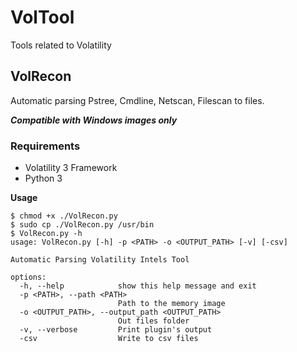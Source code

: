 # VolTool
Tools related to Volatility


## VolRecon

Automatic parsing Pstree, Cmdline, Netscan, Filescan to files.

***Compatible with Windows images only***

### Requirements

- Volatility 3 Framework
- Python 3

**Usage**

```
$ chmod +x ./VolRecon.py
$ sudo cp ./VolRecon.py /usr/bin
$ VolRecon.py -h                         
usage: VolRecon.py [-h] -p <PATH> -o <OUTPUT_PATH> [-v] [-csv]

Automatic Parsing Volatility Intels Tool

options:
  -h, --help            show this help message and exit
  -p <PATH>, --path <PATH>
                        Path to the memory image
  -o <OUTPUT_PATH>, --output_path <OUTPUT_PATH>
                        Out files folder
  -v, --verbose         Print plugin's output
  -csv                  Write to csv files

```